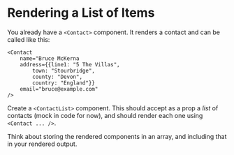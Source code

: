 # Rendering a List of Items

You already have a `<Contact>` component. It renders a contact and can be called like this:

    <Contact
        name="Bruce McKerna
        address={{line1: "5 The Villas",
            town: "Stourbridge",
            county: "Devon",
            country: "England"}}
        email="bruce@example.com"
    />

Create a `<ContactList>` component. This should accept as a prop a _list_ of contacts (mock in code for now), and should render each one using `<Contact ... />`.

Think about storing the rendered components in an array, and including that in your rendered output.

